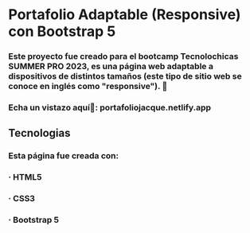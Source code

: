 # Portafolio Adaptable  (Responsive) con Bootstrap 5
### Este proyecto  fue creado para el bootcamp Tecnolochicas SUMMER PRO 2023, es una página web adaptable a dispositivos de distintos tamaños (este tipo de sitio web se conoce en inglés como "responsive"). 📲

### Echa un vistazo aquí👀: portafoliojacque.netlify.app  

## Tecnologias 
### Esta página fue creada con: 
### · HTML5
### · CSS3
### · Bootstrap 5

